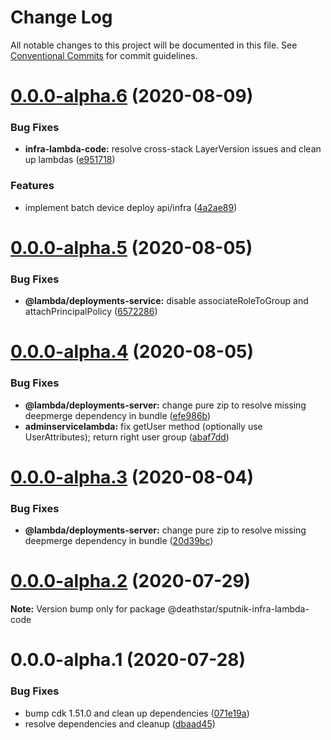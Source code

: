 # Change Log

All notable changes to this project will be documented in this file.
See [Conventional Commits](https://conventionalcommits.org) for commit guidelines.

# [0.0.0-alpha.6](https://git-codecommit.us-west-2.amazonaws.com/v1/repos/Deathstar/compare/@deathstar/sputnik-infra-lambda-code@0.0.0-alpha.5...@deathstar/sputnik-infra-lambda-code@0.0.0-alpha.6) (2020-08-09)


### Bug Fixes

* **infra-lambda-code:** resolve cross-stack LayerVersion issues and clean up lambdas ([e951718](https://git-codecommit.us-west-2.amazonaws.com/v1/repos/Deathstar/commits/e951718ec0f7e918fe983b8c871f669a5de0f302))


### Features

* implement batch device deploy api/infra ([4a2ae89](https://git-codecommit.us-west-2.amazonaws.com/v1/repos/Deathstar/commits/4a2ae89f7f3f734521cf738683fcaddd2454dd78))





# [0.0.0-alpha.5](https://git-codecommit.us-west-2.amazonaws.com/v1/repos/Deathstar/compare/@deathstar/sputnik-infra-lambda-code@0.0.0-alpha.4...@deathstar/sputnik-infra-lambda-code@0.0.0-alpha.5) (2020-08-05)


### Bug Fixes

* **@lambda/deployments-service:** disable associateRoleToGroup and attachPrincipalPolicy ([6572286](https://git-codecommit.us-west-2.amazonaws.com/v1/repos/Deathstar/commits/6572286b571b3bbabc49be08cbb04e719a823792))





# [0.0.0-alpha.4](https://git-codecommit.us-west-2.amazonaws.com/v1/repos/Deathstar/compare/@deathstar/sputnik-infra-lambda-code@0.0.0-alpha.2...@deathstar/sputnik-infra-lambda-code@0.0.0-alpha.4) (2020-08-05)


### Bug Fixes

* **@lambda/deployments-server:** change pure zip to resolve missing deepmerge dependency in bundle ([efe986b](https://git-codecommit.us-west-2.amazonaws.com/v1/repos/Deathstar/commits/efe986b71fa3f543677193e96213fa9a9f772675))
* **adminservicelambda:** fix getUser method (optionally use UserAttributes); return right user group ([abaf7dd](https://git-codecommit.us-west-2.amazonaws.com/v1/repos/Deathstar/commits/abaf7dd247898c316f821197084cb3a410ae72d1))





# [0.0.0-alpha.3](https://git-codecommit.us-west-2.amazonaws.com/v1/repos/Deathstar/compare/@deathstar/sputnik-infra-lambda-code@0.0.0-alpha.2...@deathstar/sputnik-infra-lambda-code@0.0.0-alpha.3) (2020-08-04)


### Bug Fixes

* **@lambda/deployments-server:** change pure zip to resolve missing deepmerge dependency in bundle ([20d39bc](https://git-codecommit.us-west-2.amazonaws.com/v1/repos/Deathstar/commits/20d39bc6c432d2441d2f6fe204ae9b017eba5563))





# [0.0.0-alpha.2](https://git-codecommit.us-west-2.amazonaws.com/v1/repos/Deathstar/compare/@deathstar/sputnik-infra-lambda-code@0.0.0-alpha.1...@deathstar/sputnik-infra-lambda-code@0.0.0-alpha.2) (2020-07-29)

**Note:** Version bump only for package @deathstar/sputnik-infra-lambda-code





# 0.0.0-alpha.1 (2020-07-28)


### Bug Fixes

* bump cdk 1.51.0 and clean up dependencies ([071e19a](https://git-codecommit.us-west-2.amazonaws.com/v1/repos/Deathstar/commits/071e19a615f489813cd064bb253dcd0ac34faff0))
* resolve dependencies and cleanup ([dbaad45](https://git-codecommit.us-west-2.amazonaws.com/v1/repos/Deathstar/commits/dbaad4561a93bfaf50b7246fd5a048912059df4f))
